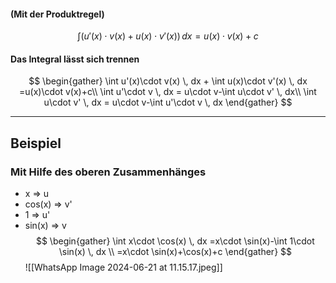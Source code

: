 #### (Mit der Produktregel)

$$
\int (u'(x)\cdot v(x)+u(x)\cdot v'(x)) \, dx =u(x)\cdot v(x)+c
$$

#### Das Integral lässt sich trennen
$$
\begin{gather}
\int  u'(x)\cdot v(x) \, dx  + \int u(x)\cdot v'(x)  \, dx =u(x)\cdot v(x)+c\\
\int u'\cdot v \, dx = u\cdot v-\int u\cdot v' \, dx\\
\int u\cdot v' \, dx = u\cdot v-\int u'\cdot v \, dx
\end{gather}
$$

---

## Beispiel
### Mit Hilfe des oberen Zusammenhänges
- x => u
- cos(x) => v'
- 1 => u'
- sin(x) => v
$$
\begin{gather}
\int x\cdot \cos(x) \, dx =x\cdot \sin(x)-\int 1\cdot \sin(x) \, dx \\
=x\cdot \sin(x)+\cos(x)+c
\end{gather}
$$![[WhatsApp Image 2024-06-21 at 11.15.17.jpeg]]